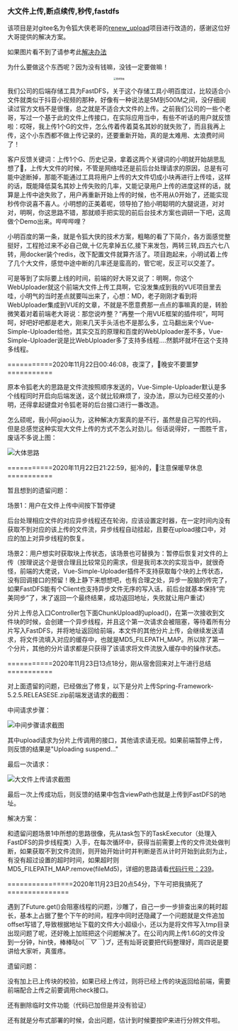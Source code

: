 ### 大文件上传,断点续传,秒传,fastdfs

该项目是对gitee名为令狐大侠老哥的[renew_upload](https://gitee.com/zwlan/renewFastdfs)项目进行改造的，感谢这位好大哥提供的解决方案。

如果图片看不到了请参考此[解决办法](https://github.com/SennerMing/WorkingProblem/blob/master/GitHub图片无法显示.md)

为什么要做这个东西呢？因为没有钱嘛，没钱一定要做嘛！

<div align=center><img src="https://github.com/SennerMing/renew-upload/blob/master/images/spirit.jpg" alt="精神领袖" style="text-align:center;zoom:33%;" /></div>

我们公司的后端存储工具为FastDFS，关于这个存储工具小明百度过，比较适合小文件就类似于抖音小视频的那种，好像有一种说法是5M到500M之间，没仔细阅读过官方文档不是很懂，总之就是不适合大文件的上传。之前我们公司的一些个老哥，写过一个基于此的文件上传接口，在实际应用当中，有些不听话的用户就反馈啦：哎呀，我上传1个G的文件，怎么传着传着莫名其妙的就失败了，而且我再上传，这个小东西都不做上传记录的，还要重新开始，真的是太难用、太浪费时间了！

客户反馈关键词：上传1个G、历史记录，拿着这两个关键词的小明就开始胡思乱想了🤔，上传大文件的时候，不管是网络哇还是前后台处理请求的原因，总是有可能中途断掉，那能不能通过工具将用户上传的大文件切成小块再进行上传哇，这样的话，既能降低莫名其妙上传失败的几率，又能记录用户上传的进度这样的话，就算是上传中途失败了，用户再重新开始上传的时候，也不用从0开始了，还能实现秒传你说喜不喜人。小明想的正美着呢，领导拍了拍小明聪明的大腿说道，对对对，明啊，你这思路不错，那就顺手把实现的前后台技术方案也调研一下吧，这周做个Demo出来。哔哔哔哩？

小明百度的第一条，就是令狐大侠的技术方案，粗略的看了下简介，各方面感觉整挺好，工程抢过来不必自己做,十亿先拿掉五亿,接下来发包，两转三转,四五六七八转，用docker装个redis，改下配置文件就算齐活了。项目跑起来，小明试着上传了几个大文件，感觉中途中断的几率还是蛮高的，管它呢，反正可以交差了。

可是等到了实际要上线的时间，前端的好大哥又说了：明啊，你这个WebUploader就这个前端大文件上传工具啊，它没发集成到我的VUE项目里去哇，小明气的当时差点就要叫出来了，心想：MD，老子刚刚才看到将WebUploader集成到VUE的文章，不就是不愿意费那一点点的事嘛真的是，转脸微笑着对着前端老大哥说：那您说咋整？“再整一个用VUE框架的插件呗”，呵呵呵，好吧好吧都是老大，刚来几天手头活也不是那么多，立马翻出来个Vue-Simple-Uploader给他，其实交互的原理和百度的WebUploader差不多，Vue-Simple-Uploader说是比WebUploader多了支持多线程....然鹅坏就坏在这个支持多线程。

===========2020年11月22日00:46:08，夜深了，🍊晚安不要噩梦===========

原本令狐老大的思路是文件流按照顺序发送的，Vue-Simple-Uploader默认是多个线程同时开启向后端发送，这个就比较麻烦了，没办法，原以为已经交差的小明，还得拿起键盘对令狐老哥的后台接口进行一番改造。

怎么硕呢，我小阿giao认为，这种解决方案真的是不行，虽然是自己写的代码，但是总感觉这种实现大文件上传的方式不怎么对劲儿。俗话说得好，一图胜千言，废话不多说上图：

![大体思路](https://github.com/SennerMing/renew-upload/blob/master/images/大体思路.png)

===========2020年11月22日21:22:59，挺冷的，🍊注意保暖早休息===========

暂且想到的遗留问题：

场景1：用户在文件上传中间按下暂停键

后台处理相应文件的对应异步线程还在轮询，应该设置定时器，在一定时间内没有获取不到对应的该上传的文件流，异步线程自动挂起，且要在upload接口中，对应的加上对异步线程的恢复。

场景2：用户想实时获取块上传状态，该场景也可替换为：暂停后恢复对文件的上传（按理说这个是很合理且比较常见的需求，但是我司本次的实现当中，就很奇怪，前端的大佬说，Vue-Simple-Uploader插件不支持获取每个块的上传状态，没有回调接口的预留！晚上静下来想想吧，也有合理之处，异步一股脑的传完了，如果FastDFS能有个Client也支持异步文件无序的写入话，前后台就基本保持“完美同步”了，末了返回一个最终结果，成功返回地址，失败就让用户重试）

分片上传总入口Controller包下面ChunkUpload的upload()，在第一次接收到文件块的时候，会创建一个异步线程，并且这个第一次请求会被阻塞，等待着所有分片写入FastDFS，并将地址返回给前端，本文件的其他分片上传，会继续发送请求，将文件流填入对应的缓存中，也就是MD5_FILEPATH_MAP。所以除了第一个分片，其他的分片请求都是只获得了该请求将文件流放入缓存中的操作状态。

===========2020年11月23日13点18分，刚从宿舍回来对上午进行总结===========

对上面遗留的问题，已经做出了修复，以下是分片上传Spring-Framework-5.2.5.RELEASESE.zip前端发送请求的截图：

中间请求步骤：

![中间步骤请求截图](https://github.com/SennerMing/renew-upload/blob/master/images/%E5%A4%A7%E6%96%87%E4%BB%B6%E4%B8%8A%E4%BC%A0%E8%AF%B7%E6%B1%82%E6%88%AA%E5%9B%BE.png)

其中upload请求为分片上传调用的接口，其他请求请无视。如果前端暂停上传，则反馈的结果是"Uploading suspend..."

最后一次请求：

![大文件上传请求截图](https://github.com/SennerMing/renew-upload/blob/master/images/%E5%A4%A7%E6%96%87%E4%BB%B6%E4%B8%8A%E4%BC%A0%E8%AF%B7%E6%B1%82%E6%88%AA%E5%9B%BE.png)

最后一次上传成功后，则反馈的结果中包含viewPath也就是上传到FastDFS的地址。

解决方案：

和遗留问题场景1中所想的思路很像，先从task包下的TaskExecutor（处理入FastDFS的异步线程类）入手，在每次循环中，获得当前需要上传的文件流处做判断，如果获取不到文件流则，则开始开始计时并判断是否从计时开始到此刻为止，有没有超过设置的超时时间，如果超时则MD5_FILEPATH_MAP.remove(fileMd5)，详细的思路请看[代码行号：239](https://github.com/SennerMing/renew-upload/blob/master/src/main/java/com/zw/renewupload/task/TaskExecutor.java)。

================2020年11月23日20点54分，下午可把我搞死了===============

遇到了Future.get()会阻塞线程的问题，沙雕了，自己一步一步排查出来的耗时超长，基本上占据了整个下午的时间，程序中同时还隐藏了一个问题就是文件追加offset写错了,导致根据地址下载的文件大小超级小，还以为是将文件写入tmp目录出现问题了呢，还好晚上加班把这个问题解决了。在公司内网上传1.6G的文件没到一分钟，hin快，棒棒哒o(*￣▽￣*)ブ，还有灿哥说要把代码整理好，周四说是要讲给大家听，真蛋疼。

遗留问题：

没有加上已上传块的校验，如果已经上传过，则将已经上传的块返回给前端，需要前端配合上传之前要调用check接口。

还有删除临时文件功能（代码已加但是并没有验证）

还有就是分布式部署的时候，会出问题，估计到时候要按IP来进行分辨文件啦。
